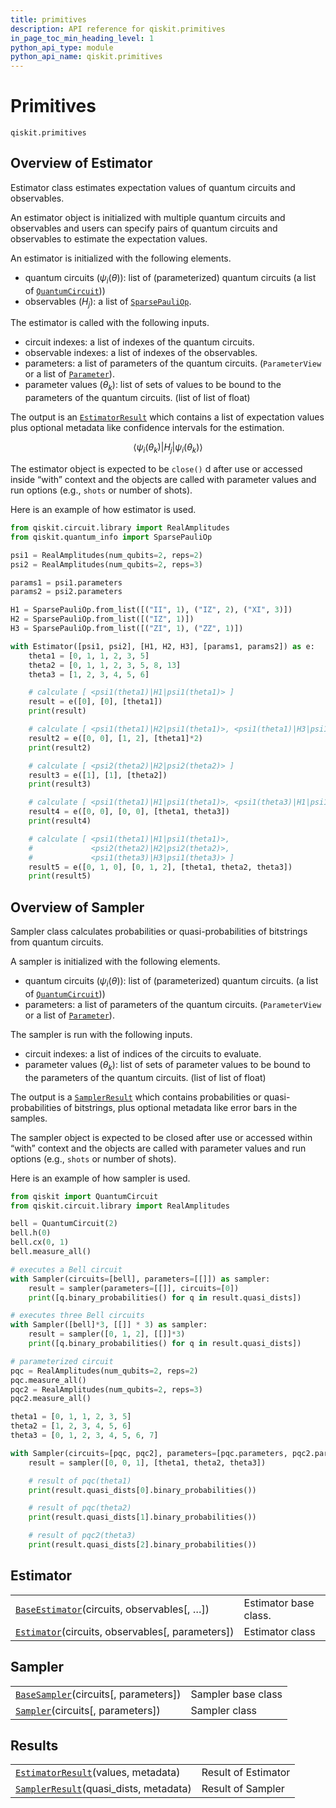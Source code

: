 ```yaml
---
title: primitives
description: API reference for qiskit.primitives
in_page_toc_min_heading_level: 1
python_api_type: module
python_api_name: qiskit.primitives
---
```


<span id="module-qiskit.primitives" />

<span id="qiskit-primitives" />

<span id="primitives-qiskit-primitives" />

# Primitives

<span id="module-qiskit.primitives" />

`qiskit.primitives`

## Overview of Estimator

Estimator class estimates expectation values of quantum circuits and observables.

An estimator object is initialized with multiple quantum circuits and observables and users can specify pairs of quantum circuits and observables to estimate the expectation values.

An estimator is initialized with the following elements.

*   quantum circuits ($\psi_i(\theta)$): list of (parameterized) quantum circuits (a list of [`QuantumCircuit`](qiskit.circuit.QuantumCircuit "qiskit.circuit.QuantumCircuit")))
*   observables ($H_j$): a list of [`SparsePauliOp`](qiskit.quantum_info.SparsePauliOp "qiskit.quantum_info.SparsePauliOp").

The estimator is called with the following inputs.

*   circuit indexes: a list of indexes of the quantum circuits.
*   observable indexes: a list of indexes of the observables.
*   parameters: a list of parameters of the quantum circuits. (`ParameterView` or a list of [`Parameter`](qiskit.circuit.Parameter "qiskit.circuit.Parameter")).
*   parameter values ($\theta_k$): list of sets of values to be bound to the parameters of the quantum circuits. (list of list of float)

The output is an [`EstimatorResult`](qiskit.primitives.EstimatorResult "qiskit.primitives.EstimatorResult") which contains a list of expectation values plus optional metadata like confidence intervals for the estimation.

$$
\langle\psi_i(\theta_k)\vert H_j\vert \psi_i(\theta_k)\rangle
$$

The estimator object is expected to be `close()` d after use or accessed inside “with” context and the objects are called with parameter values and run options (e.g., `shots` or number of shots).

Here is an example of how estimator is used.

```python
from qiskit.circuit.library import RealAmplitudes
from qiskit.quantum_info import SparsePauliOp

psi1 = RealAmplitudes(num_qubits=2, reps=2)
psi2 = RealAmplitudes(num_qubits=2, reps=3)

params1 = psi1.parameters
params2 = psi2.parameters

H1 = SparsePauliOp.from_list([("II", 1), ("IZ", 2), ("XI", 3)])
H2 = SparsePauliOp.from_list([("IZ", 1)])
H3 = SparsePauliOp.from_list([("ZI", 1), ("ZZ", 1)])

with Estimator([psi1, psi2], [H1, H2, H3], [params1, params2]) as e:
    theta1 = [0, 1, 1, 2, 3, 5]
    theta2 = [0, 1, 1, 2, 3, 5, 8, 13]
    theta3 = [1, 2, 3, 4, 5, 6]

    # calculate [ <psi1(theta1)|H1|psi1(theta1)> ]
    result = e([0], [0], [theta1])
    print(result)

    # calculate [ <psi1(theta1)|H2|psi1(theta1)>, <psi1(theta1)|H3|psi1(theta1)> ]
    result2 = e([0, 0], [1, 2], [theta1]*2)
    print(result2)

    # calculate [ <psi2(theta2)|H2|psi2(theta2)> ]
    result3 = e([1], [1], [theta2])
    print(result3)

    # calculate [ <psi1(theta1)|H1|psi1(theta1)>, <psi1(theta3)|H1|psi1(theta3)> ]
    result4 = e([0, 0], [0, 0], [theta1, theta3])
    print(result4)

    # calculate [ <psi1(theta1)|H1|psi1(theta1)>,
    #             <psi2(theta2)|H2|psi2(theta2)>,
    #             <psi1(theta3)|H3|psi1(theta3)> ]
    result5 = e([0, 1, 0], [0, 1, 2], [theta1, theta2, theta3])
    print(result5)
```

<span id="module-qiskit.primitives.base_sampler" />

## Overview of Sampler

Sampler class calculates probabilities or quasi-probabilities of bitstrings from quantum circuits.

A sampler is initialized with the following elements.

*   quantum circuits ($\psi_i(\theta)$): list of (parameterized) quantum circuits. (a list of [`QuantumCircuit`](qiskit.circuit.QuantumCircuit "qiskit.circuit.QuantumCircuit")))
*   parameters: a list of parameters of the quantum circuits. (`ParameterView` or a list of [`Parameter`](qiskit.circuit.Parameter "qiskit.circuit.Parameter")).

The sampler is run with the following inputs.

*   circuit indexes: a list of indices of the circuits to evaluate.
*   parameter values ($\theta_k$): list of sets of parameter values to be bound to the parameters of the quantum circuits. (list of list of float)

The output is a [`SamplerResult`](qiskit.primitives.SamplerResult "qiskit.primitives.SamplerResult") which contains probabilities or quasi-probabilities of bitstrings, plus optional metadata like error bars in the samples.

The sampler object is expected to be closed after use or accessed within “with” context and the objects are called with parameter values and run options (e.g., `shots` or number of shots).

Here is an example of how sampler is used.

```python
from qiskit import QuantumCircuit
from qiskit.circuit.library import RealAmplitudes

bell = QuantumCircuit(2)
bell.h(0)
bell.cx(0, 1)
bell.measure_all()

# executes a Bell circuit
with Sampler(circuits=[bell], parameters=[[]]) as sampler:
    result = sampler(parameters=[[]], circuits=[0])
    print([q.binary_probabilities() for q in result.quasi_dists])

# executes three Bell circuits
with Sampler([bell]*3, [[]] * 3) as sampler:
    result = sampler([0, 1, 2], [[]]*3)
    print([q.binary_probabilities() for q in result.quasi_dists])

# parameterized circuit
pqc = RealAmplitudes(num_qubits=2, reps=2)
pqc.measure_all()
pqc2 = RealAmplitudes(num_qubits=2, reps=3)
pqc2.measure_all()

theta1 = [0, 1, 1, 2, 3, 5]
theta2 = [1, 2, 3, 4, 5, 6]
theta3 = [0, 1, 2, 3, 4, 5, 6, 7]

with Sampler(circuits=[pqc, pqc2], parameters=[pqc.parameters, pqc2.parameters]) as sampler:
    result = sampler([0, 0, 1], [theta1, theta2, theta3])

    # result of pqc(theta1)
    print(result.quasi_dists[0].binary_probabilities())

    # result of pqc(theta2)
    print(result.quasi_dists[1].binary_probabilities())

    # result of pqc2(theta3)
    print(result.quasi_dists[2].binary_probabilities())
```

## Estimator

|                                                                                                                   |                       |
| ----------------------------------------------------------------------------------------------------------------- | --------------------- |
| [`BaseEstimator`](qiskit.primitives.BaseEstimator "qiskit.primitives.BaseEstimator")(circuits, observables\[, …]) | Estimator base class. |
| [`Estimator`](qiskit.primitives.Estimator "qiskit.primitives.Estimator")(circuits, observables\[, parameters])    | Estimator class       |

## Sampler

|                                                                                                         |                    |
| ------------------------------------------------------------------------------------------------------- | ------------------ |
| [`BaseSampler`](qiskit.primitives.BaseSampler "qiskit.primitives.BaseSampler")(circuits\[, parameters]) | Sampler base class |
| [`Sampler`](qiskit.primitives.Sampler "qiskit.primitives.Sampler")(circuits\[, parameters])             | Sampler class      |

## Results

|                                                                                                              |                     |
| ------------------------------------------------------------------------------------------------------------ | ------------------- |
| [`EstimatorResult`](qiskit.primitives.EstimatorResult "qiskit.primitives.EstimatorResult")(values, metadata) | Result of Estimator |
| [`SamplerResult`](qiskit.primitives.SamplerResult "qiskit.primitives.SamplerResult")(quasi\_dists, metadata) | Result of Sampler   |

